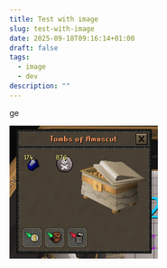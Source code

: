 ```yaml
---
title: Test with image
slug: test-with-image
date: 2025-09-18T09:16:14+01:00
draft: false
tags:
  - image
  - dev
description: ""
---
```

ge


![](this%20is%20just%20insulting.png)